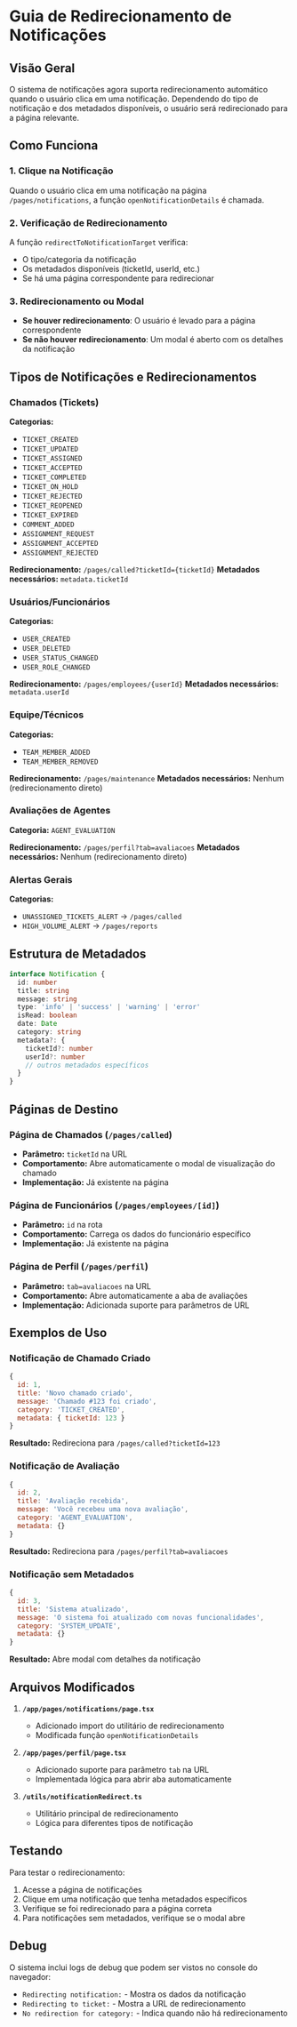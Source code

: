 # Guia de Redirecionamento de Notificações

## Visão Geral

O sistema de notificações agora suporta redirecionamento automático quando o usuário clica em uma notificação. Dependendo do tipo de notificação e dos metadados disponíveis, o usuário será redirecionado para a página relevante.

## Como Funciona

### 1. Clique na Notificação
Quando o usuário clica em uma notificação na página `/pages/notifications`, a função `openNotificationDetails` é chamada.

### 2. Verificação de Redirecionamento
A função `redirectToNotificationTarget` verifica:
- O tipo/categoria da notificação
- Os metadados disponíveis (ticketId, userId, etc.)
- Se há uma página correspondente para redirecionar

### 3. Redirecionamento ou Modal
- **Se houver redirecionamento**: O usuário é levado para a página correspondente
- **Se não houver redirecionamento**: Um modal é aberto com os detalhes da notificação

## Tipos de Notificações e Redirecionamentos

### Chamados (Tickets)
**Categorias:**
- `TICKET_CREATED`
- `TICKET_UPDATED`
- `TICKET_ASSIGNED`
- `TICKET_ACCEPTED`
- `TICKET_COMPLETED`
- `TICKET_ON_HOLD`
- `TICKET_REJECTED`
- `TICKET_REOPENED`
- `TICKET_EXPIRED`
- `COMMENT_ADDED`
- `ASSIGNMENT_REQUEST`
- `ASSIGNMENT_ACCEPTED`
- `ASSIGNMENT_REJECTED`

**Redirecionamento:** `/pages/called?ticketId={ticketId}`
**Metadados necessários:** `metadata.ticketId`

### Usuários/Funcionários
**Categorias:**
- `USER_CREATED`
- `USER_DELETED`
- `USER_STATUS_CHANGED`
- `USER_ROLE_CHANGED`

**Redirecionamento:** `/pages/employees/{userId}`
**Metadados necessários:** `metadata.userId`

### Equipe/Técnicos
**Categorias:**
- `TEAM_MEMBER_ADDED`
- `TEAM_MEMBER_REMOVED`

**Redirecionamento:** `/pages/maintenance`
**Metadados necessários:** Nenhum (redirecionamento direto)

### Avaliações de Agentes
**Categoria:** `AGENT_EVALUATION`

**Redirecionamento:** `/pages/perfil?tab=avaliacoes`
**Metadados necessários:** Nenhum (redirecionamento direto)

### Alertas Gerais
**Categorias:**
- `UNASSIGNED_TICKETS_ALERT` → `/pages/called`
- `HIGH_VOLUME_ALERT` → `/pages/reports`

## Estrutura de Metadados

```typescript
interface Notification {
  id: number
  title: string
  message: string
  type: 'info' | 'success' | 'warning' | 'error'
  isRead: boolean
  date: Date
  category: string
  metadata?: {
    ticketId?: number
    userId?: number
    // outros metadados específicos
  }
}
```

## Páginas de Destino

### Página de Chamados (`/pages/called`)
- **Parâmetro:** `ticketId` na URL
- **Comportamento:** Abre automaticamente o modal de visualização do chamado
- **Implementação:** Já existente na página

### Página de Funcionários (`/pages/employees/[id]`)
- **Parâmetro:** `id` na rota
- **Comportamento:** Carrega os dados do funcionário específico
- **Implementação:** Já existente na página

### Página de Perfil (`/pages/perfil`)
- **Parâmetro:** `tab=avaliacoes` na URL
- **Comportamento:** Abre automaticamente a aba de avaliações
- **Implementação:** Adicionada suporte para parâmetros de URL

## Exemplos de Uso

### Notificação de Chamado Criado
```javascript
{
  id: 1,
  title: 'Novo chamado criado',
  message: 'Chamado #123 foi criado',
  category: 'TICKET_CREATED',
  metadata: { ticketId: 123 }
}
```
**Resultado:** Redireciona para `/pages/called?ticketId=123`

### Notificação de Avaliação
```javascript
{
  id: 2,
  title: 'Avaliação recebida',
  message: 'Você recebeu uma nova avaliação',
  category: 'AGENT_EVALUATION',
  metadata: {}
}
```
**Resultado:** Redireciona para `/pages/perfil?tab=avaliacoes`

### Notificação sem Metadados
```javascript
{
  id: 3,
  title: 'Sistema atualizado',
  message: 'O sistema foi atualizado com novas funcionalidades',
  category: 'SYSTEM_UPDATE',
  metadata: {}
}
```
**Resultado:** Abre modal com detalhes da notificação

## Arquivos Modificados

1. **`/app/pages/notifications/page.tsx`**
   - Adicionado import do utilitário de redirecionamento
   - Modificada função `openNotificationDetails`

2. **`/app/pages/perfil/page.tsx`**
   - Adicionado suporte para parâmetro `tab` na URL
   - Implementada lógica para abrir aba automaticamente

3. **`/utils/notificationRedirect.ts`**
   - Utilitário principal de redirecionamento
   - Lógica para diferentes tipos de notificação

## Testando

Para testar o redirecionamento:

1. Acesse a página de notificações
2. Clique em uma notificação que tenha metadados específicos
3. Verifique se foi redirecionado para a página correta
4. Para notificações sem metadados, verifique se o modal abre

## Debug

O sistema inclui logs de debug que podem ser vistos no console do navegador:
- `Redirecting notification:` - Mostra os dados da notificação
- `Redirecting to ticket:` - Mostra a URL de redirecionamento
- `No redirection for category:` - Indica quando não há redirecionamento
